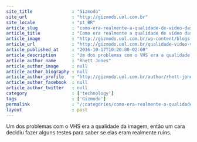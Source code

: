 ```yaml
---
site_title               : "Gizmodo"
site_url                 : "http://gizmodo.uol.com.br"
site_locale              : "pt_BR"
article_slug             : "como-era-realmente-a-qualidade-de-video-das-fitas-vhs"
article_title            : "Como era realmente a qualidade de vídeo das fitas VHS?"
article_image            : "http://gizmodo.uol.com.br/wp-content/blogs.dir/8/files/2016/10/videocassete-e1476705505103.png"
article_url              : "http://gizmodo.uol.com.br/qualidade-video-vhs/"
article_published_at     : "2016-10-17T10:20:00-02:00"
article_description      : "Um dos problemas com o VHS era a qualidade da imagem, então um cara decidiu fazer alguns testes para saber se elas eram realmente ruins."
article_author_name      : "Rhett Jones"
article_author_image     : null
article_author_biography : null
article_author_profile   : "http://gizmodo.uol.com.br/author/rhett-jones/"
article_author_facebook  : null
article_author_twitter   : null
category                 : ['technology']
tags                     : ['Gizmodo']
permalink                : "/:categories/como-era-realmente-a-qualidade-de-video-das-fitas-vhs/"
layout                   : post
---
```


Um dos problemas com o VHS era a qualidade da imagem, então um cara decidiu fazer alguns testes para saber se elas eram realmente ruins.
